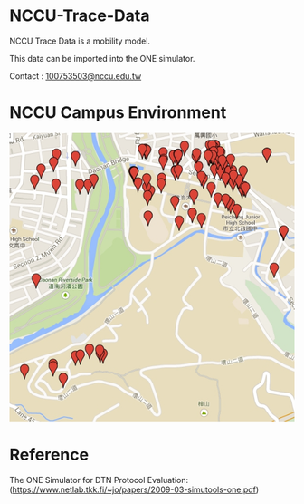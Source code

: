 # NCCU-Trace-Data
NCCU Trace Data is a mobility model.

This data can be imported into the ONE simulator.

Contact : 100753503@nccu.edu.tw


# NCCU Campus Environment
![image](https://github.com/NCCU-MCLAB/NCCU-Trace-Data/blob/master/Figure%201%20NCCU%20campus%20environment.jpg)



# Reference
The ONE Simulator for DTN Protocol Evaluation:
(https://www.netlab.tkk.fi/~jo/papers/2009-03-simutools-one.pdf)


